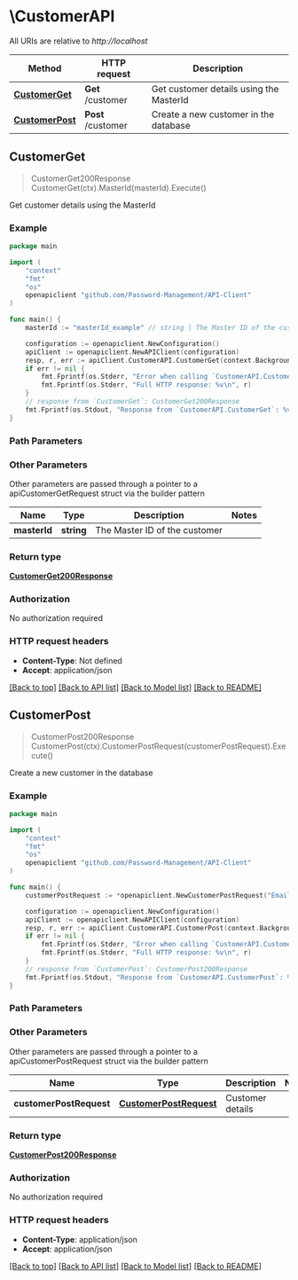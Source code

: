 # \CustomerAPI

All URIs are relative to *http://localhost*

Method | HTTP request | Description
------------- | ------------- | -------------
[**CustomerGet**](CustomerAPI.md#CustomerGet) | **Get** /customer | Get customer details using the MasterId
[**CustomerPost**](CustomerAPI.md#CustomerPost) | **Post** /customer | Create a new customer in the database



## CustomerGet

> CustomerGet200Response CustomerGet(ctx).MasterId(masterId).Execute()

Get customer details using the MasterId

### Example

```go
package main

import (
	"context"
	"fmt"
	"os"
	openapiclient "github.com/Password-Management/API-Client"
)

func main() {
	masterId := "masterId_example" // string | The Master ID of the customer

	configuration := openapiclient.NewConfiguration()
	apiClient := openapiclient.NewAPIClient(configuration)
	resp, r, err := apiClient.CustomerAPI.CustomerGet(context.Background()).MasterId(masterId).Execute()
	if err != nil {
		fmt.Fprintf(os.Stderr, "Error when calling `CustomerAPI.CustomerGet``: %v\n", err)
		fmt.Fprintf(os.Stderr, "Full HTTP response: %v\n", r)
	}
	// response from `CustomerGet`: CustomerGet200Response
	fmt.Fprintf(os.Stdout, "Response from `CustomerAPI.CustomerGet`: %v\n", resp)
}
```

### Path Parameters



### Other Parameters

Other parameters are passed through a pointer to a apiCustomerGetRequest struct via the builder pattern


Name | Type | Description  | Notes
------------- | ------------- | ------------- | -------------
 **masterId** | **string** | The Master ID of the customer | 

### Return type

[**CustomerGet200Response**](CustomerGet200Response.md)

### Authorization

No authorization required

### HTTP request headers

- **Content-Type**: Not defined
- **Accept**: application/json

[[Back to top]](#) [[Back to API list]](../README.md#documentation-for-api-endpoints)
[[Back to Model list]](../README.md#documentation-for-models)
[[Back to README]](../README.md)


## CustomerPost

> CustomerPost200Response CustomerPost(ctx).CustomerPostRequest(customerPostRequest).Execute()

Create a new customer in the database

### Example

```go
package main

import (
	"context"
	"fmt"
	"os"
	openapiclient "github.com/Password-Management/API-Client"
)

func main() {
	customerPostRequest := *openapiclient.NewCustomerPostRequest("Email_example", "Name_example", "Plan_example", "Algorithm_example", "Platform_example") // CustomerPostRequest | Customer details

	configuration := openapiclient.NewConfiguration()
	apiClient := openapiclient.NewAPIClient(configuration)
	resp, r, err := apiClient.CustomerAPI.CustomerPost(context.Background()).CustomerPostRequest(customerPostRequest).Execute()
	if err != nil {
		fmt.Fprintf(os.Stderr, "Error when calling `CustomerAPI.CustomerPost``: %v\n", err)
		fmt.Fprintf(os.Stderr, "Full HTTP response: %v\n", r)
	}
	// response from `CustomerPost`: CustomerPost200Response
	fmt.Fprintf(os.Stdout, "Response from `CustomerAPI.CustomerPost`: %v\n", resp)
}
```

### Path Parameters



### Other Parameters

Other parameters are passed through a pointer to a apiCustomerPostRequest struct via the builder pattern


Name | Type | Description  | Notes
------------- | ------------- | ------------- | -------------
 **customerPostRequest** | [**CustomerPostRequest**](CustomerPostRequest.md) | Customer details | 

### Return type

[**CustomerPost200Response**](CustomerPost200Response.md)

### Authorization

No authorization required

### HTTP request headers

- **Content-Type**: application/json
- **Accept**: application/json

[[Back to top]](#) [[Back to API list]](../README.md#documentation-for-api-endpoints)
[[Back to Model list]](../README.md#documentation-for-models)
[[Back to README]](../README.md)


